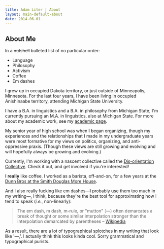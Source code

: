 ```yaml
---
title: Adam Liter | About
layout: main-default-about
date: 2014-06-01
---
```


## About Me
					
In a <del>nutshell</del> bulleted list of no particular order:

- Language
- Philosophy
- Activism
- Coffee
- Em dashes
					
I grew up in occupied Dakota territory, or just outside of Minneapolis, Minnesota. For the last four years, I have been living in occupied Anishinaabe territory, attending Michigan State University.

I have a B.A. in linguistics and a B.A. in philosophy from Michigan State; I'm currently pursuing an M.A. in linguistics, also at Michigan State. For more about my academic work, see my [academic page][academic].
					
My senior year of high school was when I began organizing, though my experiences and the relationships that I made in my undergraduate years were most formative for my views on politics, organizing, and anti-oppressive praxis. (Though these views are still growing and evolving and will hopefully always be growing and evolving.)

Currently, I'm working with a nascent collective called the [Dis-orientation Collective][DOC]. Check it out, and get involved if you're interested!
					
I **really** like coffee. I worked as a barista, off-and-on, for a few years at the [Dunn Bros at the Smith Douglas More House][DB].
					
And I also really fucking like em dashes&#8212;I probably use them too much in my writing&#8212;, I think, because they're the best tool for approximating how I tend to speak (*i.e.*, non-linearly):
					
<blockquote>
The em dash, m dash, m-rule, or "mutton" (&#8212;) often demarcates a break of thought or some similar interpolation stronger than the interpolation demarcated by parentheses &#8211; <a href="https://en.wikipedia.org/wiki/Dash#Em_dash">Wikipedia</a>
</blockquote>
					
As a result, there are a lot of typographical splotches in my writing that look like '&#8212;,'. I actually think this looks kinda cool. Sorry grammatical and typographical purists.

[academic]: http://adamliter.org/academic/
[DOC]: http://dis-orientation.info/
[DB]: https://www.facebook.com/pages/Dunn-Bros-at-the-Smith-Douglas-More-House/133169107463